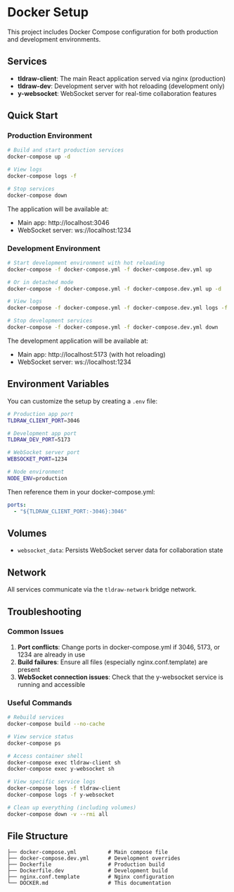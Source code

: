 # Docker Setup

This project includes Docker Compose configuration for both production and development environments.

## Services

- **tldraw-client**: The main React application served via nginx (production)
- **tldraw-dev**: Development server with hot reloading (development only)
- **y-websocket**: WebSocket server for real-time collaboration features

## Quick Start

### Production Environment

```bash
# Build and start production services
docker-compose up -d

# View logs
docker-compose logs -f

# Stop services
docker-compose down
```

The application will be available at:
- Main app: http://localhost:3046
- WebSocket server: ws://localhost:1234

### Development Environment

```bash
# Start development environment with hot reloading
docker-compose -f docker-compose.yml -f docker-compose.dev.yml up

# Or in detached mode
docker-compose -f docker-compose.yml -f docker-compose.dev.yml up -d

# View logs
docker-compose -f docker-compose.yml -f docker-compose.dev.yml logs -f tldraw-dev

# Stop development services
docker-compose -f docker-compose.yml -f docker-compose.dev.yml down
```

The development application will be available at:
- Main app: http://localhost:5173 (with hot reloading)
- WebSocket server: ws://localhost:1234

## Environment Variables

You can customize the setup by creating a `.env` file:

```bash
# Production app port
TLDRAW_CLIENT_PORT=3046

# Development app port  
TLDRAW_DEV_PORT=5173

# WebSocket server port
WEBSOCKET_PORT=1234

# Node environment
NODE_ENV=production
```

Then reference them in your docker-compose.yml:

```yaml
ports:
  - "${TLDRAW_CLIENT_PORT:-3046}:3046"
```

## Volumes

- `websocket_data`: Persists WebSocket server data for collaboration state

## Network

All services communicate via the `tldraw-network` bridge network.

## Troubleshooting

### Common Issues

1. **Port conflicts**: Change ports in docker-compose.yml if 3046, 5173, or 1234 are already in use
2. **Build failures**: Ensure all files (especially nginx.conf.template) are present
3. **WebSocket connection issues**: Check that the y-websocket service is running and accessible

### Useful Commands

```bash
# Rebuild services
docker-compose build --no-cache

# View service status
docker-compose ps

# Access container shell
docker-compose exec tldraw-client sh
docker-compose exec y-websocket sh

# View specific service logs
docker-compose logs -f tldraw-client
docker-compose logs -f y-websocket

# Clean up everything (including volumes)
docker-compose down -v --rmi all
```

## File Structure

```
├── docker-compose.yml          # Main compose file
├── docker-compose.dev.yml      # Development overrides
├── Dockerfile                  # Production build
├── Dockerfile.dev              # Development build
├── nginx.conf.template         # Nginx configuration
└── DOCKER.md                   # This documentation
```
